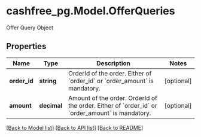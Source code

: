 # cashfree_pg.Model.OfferQueries
Offer Query Object

## Properties

Name | Type | Description | Notes
------------ | ------------- | ------------- | -------------
**order_id** | **string** | OrderId of the order. Either of &#x60;order_id&#x60; or &#x60;order_amount&#x60; is mandatory. | [optional] 
**amount** | **decimal** | Amount of the order. OrderId of the order. Either of &#x60;order_id&#x60; or &#x60;order_amount&#x60; is mandatory. | [optional] 

[[Back to Model list]](../README.md#documentation-for-models) [[Back to API list]](../README.md#documentation-for-api-endpoints) [[Back to README]](../README.md)

